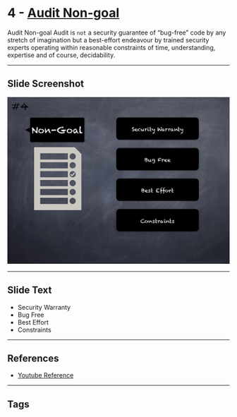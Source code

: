 
# 4 - [Audit Non-goal](./Audit%20Non-goal.md)

Audit Non-goal Audit is `not` a security guarantee of “bug-free” code by any stretch of imagination but a best-effort endeavour by trained security experts operating within reasonable constraints of time, understanding, expertise and of course, decidability.


___
## Slide Screenshot
![004.png](../../images/6.Audit%20Techniques%20and%20Tools%20101/004.png)
___
## Slide Text
- Security Warranty
- Bug Free
- Best Effort
- Constraints
___
## References
- [Youtube Reference](https://youtu.be/M0C7z3TE5Go?t=197)
___
## Tags
